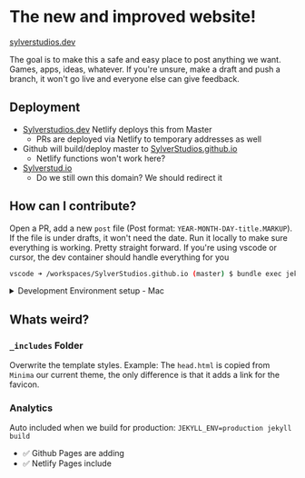 # The new and improved website!

[sylverstudios.dev](https://sylverstudios.dev)

The goal is to make this a safe and easy place to post anything we want. Games, apps, ideas, whatever. If you're unsure, make a draft and push a branch, it won't go live and everyone else can give feedback.

## Deployment

- [Sylverstudios.dev](https://sylverstudios.dev) Netlify deploys this from Master
  - PRs are deployed via Netlify to temporary addresses as well
- Github will build/deploy master to [SylverStudios.github.io](https://SylverStudios.github.io)
  - Netlify functions won't work here?
- [Sylverstud.io](https://sylverstud.io)
  - Do we still own this domain? We should redirect it

## How can I contribute?

Open a PR, add a new `post` file (Post format: `YEAR-MONTH-DAY-title.MARKUP`). If the file is under drafts, it won't need the date. Run it locally to make sure everything is working. Pretty straight forward. If you're using vscode or cursor, the dev container should handle everything for you

```bash
vscode ➜ /workspaces/SylverStudios.github.io (master) $ bundle exec jekyll serve --drafts
```

<details><summary>Development Environment setup - Mac</summary>
<p>

Are you me? Have you not properly setup ruby on your old mcBook? Some of these steps will relate to that issue, ignore if not applicable.

### Ruby Setup

We need `ruby` installed, at the correct version, to run `jekyll`.
In order to easily chose our ruby version, we will first install the tool [`rbenv`](https://github.com/rbenv/rbenv#installation).
(Important Note! You must complete all of the rbenv installation steps, including updating your bash_profile).

After install `rbenv`, we will use it to set up the version of ruby required by jekyll, namely ruby 2.6.0:

```bash
rbenv install 2.6.0
# Should see output regarding Downloading and Installing ruby 2.6.0
rbenv local 2.6.0
# Sets the ruby version to 2.6.0
ruby --version
# Should see output verifying that the ruby version is indeed 2.6.0
```

### Jekyll Setup

Next we will set up Jekyll's dependencies in this project specifically.

```bash
cd to/the/project # top-level
# install jekyll & bundler
gem install jekyll bundler
# install dependencies tracked by bundler
bundle install
```

Voila! At this point the environment should support everything we need to develop.
You can verify this by running the main development command:

```bash
# Run in dev mode, displays drafts
bundle exec jekyll serve --drafts
```

</p>
</details>

## Whats weird?

### `_includes` Folder

Overwrite the template styles.
Example: The `head.html` is copied from `Minima` our current theme, the only difference is that it adds a link for the favicon.

### Analytics

Auto included when we build for production: `JEKYLL_ENV=production jekyll build`

- ✅ Github Pages are adding
- ✅ Netlify Pages include
